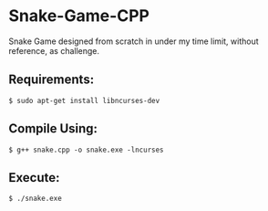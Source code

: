
# Snake-Game-CPP
Snake Game designed from scratch in under my time limit, without reference, as challenge.


## Requirements:

	$ sudo apt-get install libncurses-dev

## Compile Using:

	$ g++ snake.cpp -o snake.exe -lncurses

## Execute:

	$ ./snake.exe
